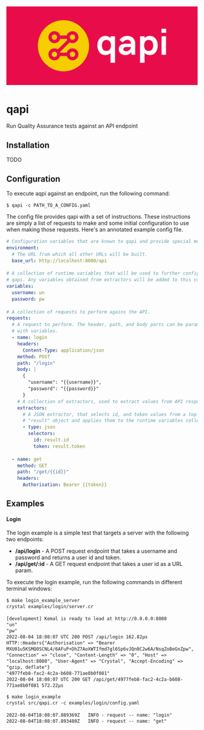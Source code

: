 # ![datagen logo](assets/cover.png)

# qapi
Run Quality Assurance tests against an API endpoint

## Installation

TODO

## Configuration

To execute aqpi against an endpoint, run the following command:

```
$ qapi -c PATH_TO_A_CONFIG.yaml
```

The config file provides qapi with a set of instructions. These instructions are simply a list of requests to make and some initial configuration to use when making those requests. Here's an annotated example config file.

``` yaml
# Configuration variables that are known to qapi and provide special meaning.
environment:
  # The URL from which all other URLs will be built.
  base_url: http://localhost:8080/api

# A collection of runtime variables that will be used to further configure
# qapi. Any variables obtained from extractors will be added to this collection.
variables:
  username: un
  password: pw

# A collection of requests to perform agains the API.
requests:
  # A request to perform. The header, path, and body parts can be parameterised
  # with variables.
  - name: login
    headers:
      Content-Type: application/json
    method: POST
    path: "/login"
    body: |
      {
        "username": "{{username}}",
        "password": "{{password}}"
      }
    # A collection of extractors, used to extract values from API responses.
    extractors:
      # A JSON extractor, that selects id, and token values from a top-level
      # "result" object and applies them to the runtime variables collection.
      - type: json
        selectors:
          id: result.id
          token: result.token
  
  - name: get
    method: GET
    path: "/get/{{id}}"
    headers:
      Authorisation: Bearer {{token}}
```

## Examples

#### Login

The login example is a simple test that targets a server with the following two endpoints:

* **/api/login** - A POST request endpoint that takes a username and password and returns a user id and token.
* **/api/get/:id** - A GET request endpoint that takes a user id as a URL param.

To execute the login example, run the following commands in different terminal windows:

```
$ make login_example_server
crystal examples/login/server.cr

[development] Kemal is ready to lead at http://0.0.0.0:8080
"un"
"pw"
2022-08-04 18:08:07 UTC 200 POST /api/login 162.82µs
HTTP::Headers{"Authorisation" => "Bearer MXU01u5KSMQ0SCNL4/6AFuP+DhZ7AoXWTIfmd7gl6Sp6vJQn0C2w6A/NsqZoBeGnZpw", "Connection" => "close", "Content-Length" => "0", "Host" => "localhost:8080", "User-Agent" => "Crystal", "Accept-Encoding" => "gzip, deflate"}
"4977feb8-fac2-4c2a-b608-771ae8b0f081"
2022-08-04 18:08:07 UTC 200 GET /api/get/4977feb8-fac2-4c2a-b608-771ae8b0f081 572.22µs
```

```
$ make login_example
crystal src/qapi.cr -c examples/login/config.yaml

2022-08-04T18:08:07.889369Z   INFO - request -- name: "login"
2022-08-04T18:08:07.893480Z   INFO - request -- name: "get"
```